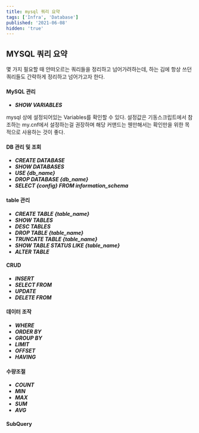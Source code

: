 ```yaml
---
title: mysql 쿼리 요약
tags: ['Infra', 'Database']
published: '2021-06-08'
hidden: 'true'
---
```

## MYSQL 쿼리 요약
몇 가지 필요할 때 안떠오르는 쿼리들을 정리하고 넘어가려하는데, 하는 김에 항상 쓰던 쿼리들도 간략하게 정리하고 넘어가고자 한다. 

#### MySQL 관리
+ ***SHOW VARIABLES***

mysql 상에 설정되어있는 Variables를 확인할 수 있다. 설정값은 기동스크립트에서 참조하는 my.cnf에서 설정하는걸 권장하며 해당 커맨드는 웬만해서는 확인만을 위한 목적으로 사용하는 것이 좋다.

#### DB 관리 및 조회
+ ***CREATE DATABASE***
+ ***SHOW DATABASES***
+ ***USE {db_name}***
+ ***DROP DATABASE {db_name}***
+ ***SELECT {config} FROM information_schema***

#### table 관리
+ ***CREATE TABLE {table_name}***
+ ***SHOW TABLES***
+ ***DESC TABLES***
+ ***DROP TABLE {table_name}***
+ ***TRUNCATE TABLE {table_name}***
+ ***SHOW TABLE STATUS LIKE {table_name}***
+ ***ALTER TABLE***

#### CRUD
+ ***INSERT***
+ ***SELECT FROM***
+ ***UPDATE***
+ ***DELETE FROM***

#### 데이터 조작
+ ***WHERE***
+ ***ORDER BY***
+ ***GROUP BY***
+ ***LIMIT***
+ ***OFFSET***
+ ***HAVING***

#### 수량조절
+ ***COUNT***
+ ***MIN***
+ ***MAX***
+ ***SUM***
+ ***AVG***

#### SubQuery